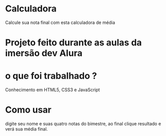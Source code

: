 # Calculadora
Calcule sua nota final com esta calculadora de média

# Projeto feito durante as aulas da imersão dev Alura

# o que foi trabalhado ?
Conhecimento em HTML5, CSS3 e JavaScript

# Como usar
digite seu nome e suas quatro notas do bimestre, ao final clique resultado e verá sua média final.
